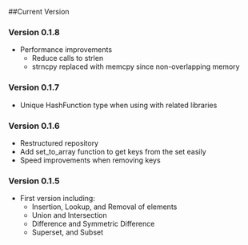 ##Current Version

### Version 0.1.8
* Performance improvements
    * Reduce calls to strlen
    * strncpy replaced with memcpy since non-overlapping memory

### Version 0.1.7
* Unique HashFunction type when using with related libraries

### Version 0.1.6
* Restructured repository
* Add set_to_array function to get keys from the set easily
* Speed improvements when removing keys

### Version 0.1.5
* First version including:
   * Insertion, Lookup, and Removal of elements
   * Union and Intersection
   * Difference and Symmetric Difference
   * Superset, and Subset
